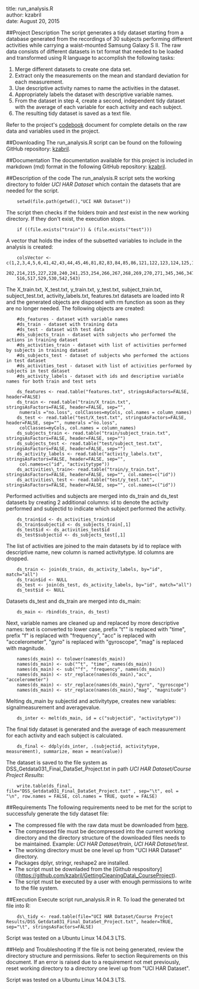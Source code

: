 title: run_analysis.R  
author: kzabril  
date: August 20, 2015  

##Project Description
The script generates a tidy dataset starting from a database generated from the recordings of 30 subjects performing different activities while carrying a waist-mounted Samsung Galaxy S II. The raw data consists of different datasets in txt format that needed to be loaded and transformed using R language to accomplish the following tasks:  

1.  Merge different datasets to create one data set.
2.  Extract only the measurements on the mean and standard deviation for each measurement. 
3.  Use descriptive activity names to name the activities in the dataset.
4.  Appropriately labels the dataset with descriptive variable names. 
5.  From the dataset in step 4, create a second, independent tidy dataset with the average of each variable for each activity and each subject.
6.  The resulting tidy dataset is saved as a text file.  

Refer to the project's [codebook](https://github.com/kzabril/GettingCleaningData_CourseProject/blob/master/codebook.md) document for complete details on the raw data and variables used in the project.

##Downloading
The run\_analysis.R script can be found on the following GitHub repository: [kzabril](https://github.com/kzabril/GettingCleaningData\_CourseProject).

##Documentation
The documentation available for this project is included in markdown (md) format in the following GitHub repository: [kzabril](https://github.com/kzabril/GettingCleaningData\_CourseProject).

##Description of the code
The run_analysis.R script sets the working directory to folder *UCI HAR Dataset* which contain the datasets that are needed for the script. 

        setwd(file.path(getwd(),"UCI HAR Dataset"))  
        
The script then checks if the folders *train* and *test* exist in the new working directory. If they don't exist, the execution stops.

        if ((file.exists("train")) & (file.exists("test")))
        
A vector that holds the index of the subsetted variables to include in the analysis is created:  

        colsVector <- c(1,2,3,4,5,6,41,42,43,44,45,46,81,82,83,84,85,86,121,122,123,124,125,126,161,162,163,164,165,166,201,
        202,214,215,227,228,240,241,253,254,266,267,268,269,270,271,345,346,347,348,349,350,424,425,426,427,428,429,503,504,
        516,517,529,530,542,543)  

The X\_train.txt, X\_test.txt, y\_train.txt, y\_test.txt, subject\_train.txt, subject\_test.txt, activity\_labels.txt, features.txt datasets are loaded into R and the generated objects are disposed with rm function as soon as they are no longer needed.
The following objects are created:

        #ds_features - dataset with variable names
        #ds_train - dataset with training data
        #ds_test - dataset with test data
        #ds_subjects_train - dataset with subjects who performed the actions in training dataset
        #ds_activities_train - dataset with list of activities performed by subjects in training dataset
        #ds_subjects_test - dataset of subjects who performed the actions in test dataset
        #ds_activities_test - dataset with list of activities performed by subjects in test dataset
        #ds_activity_labels - dataset with ids and descriptive variable names for both train and test sets  
        
        ds_features <- read.table("features.txt", stringsAsFactors=FALSE, header=FALSE)
        ds_train <- read.table("train/X_train.txt", stringsAsFactors=FALSE, header=FALSE, sep="", 
         numerals ="no.loss", colClasses=myCols, col.names = column_names)
        ds_test <- read.table("test/X_test.txt", stringsAsFactors=FALSE, header=FALSE, sep="", numerals ="no.loss", 
         colClasses=myCols, col.names = column_names)
        ds_subjects_train <- read.table("train/subject_train.txt", stringsAsFactors=FALSE, header=FALSE, sep="")
        ds_subjects_test <- read.table("test/subject_test.txt", stringsAsFactors=FALSE, header=FALSE, sep="")
        ds_activity_labels <- read.table("activity_labels.txt", stringsAsFactors=FALSE, header=FALSE, sep="", 
         col.names=c("id", "activitytype"))
        ds_activities\_train<- read.table("train/y_train.txt", stringsAsFactors=FALSE, header=FALSE, sep="", col.names=c("id"))
        ds_activities\_test <- read.table("test/y_test.txt", stringsAsFactors=FALSE, header=FALSE, sep="", col.names=c("id"))  

Performed activities and subjects are merged into ds\_train and ds\_test datasets by creating 2 additional columns: id to denote the activity performed and subjectid to indicate which subject performed the activity.

        ds_train$id <- ds_activities_train$id
        ds_train$subjectid <- ds_subjects_train[,1]
        ds_test$id <- ds_activities_test$id
        ds_test$subjectid <- ds_subjects_test[,1]  

The list of activities are joined to the main datasets by id to replace with descriptive name, new column is named activitytype. Id columns are dropped.  
 
        ds_train <- join(ds_train, ds_activity_labels, by="id", match="all")
        ds_train$id <- NULL
        ds_test <- join(ds_test, ds_activity_labels, by="id", match="all")
        ds_test$id <- NULL  

Datasets ds\_test and ds\_train are merged into ds_main: 

        ds_main <- rbind(ds_train, ds_test)  
        
Next, variable names are cleaned up and replaced by more descriptive names: text is converted to lower case, prefix "t"" is replaced with "time", prefix "f" is replaced with "frequency", "acc" is replaced with "accelerometer", "gyro" is replaced with "gyroscope", "mag" is replaced with magnitude.  

        names(ds_main) <- tolower(names(ds_main))  
        names(ds_main) <- sub("^t", "time", names(ds_main))  
        names(ds_main) <- sub("^f", "frequency", names(ds_main))  
        names(ds_main) <- str_replace(names(ds_main),"acc", "accelerometer")  
        names(ds_main) <- str_replace(names(ds_main),"gyro", "gyroscope")  
        names(ds_main) <- str_replace(names(ds_main),"mag", "magnitude")  
        
Melting ds_main by subjectid and activitytype, creates new variables: signalmeasurement and averagevalue. 

        ds_inter <- melt(ds_main, id = c("subjectid", "activitytype"))  
        
The final tidy dataset is generated and the average of each measurement for each activity and each subject is calculated.  

        ds_final <- ddply(ds_inter, .(subjectid, activitytype, measurement), summarize, mean = mean(value))  
        
The dataset is saved to the file system as DSS\_Getdata031\_Final\_DataSet\_Project.txt in path *UCI HAR Dataset/Course Project Results*:  

        write.table(ds_final, file="DSS_Getdata031_Final_DataSet_Project.txt" , sep="\t", eol = "\n", row.names = FALSE, col.names = TRUE, quote = FALSE)  
        
##Requirements
The following requirements need to be met for the script to successfuly generate the tidy dataset file:

*   The compressed file with the raw data must be downloaded from [here](https://d396qusza40orc.cloudfront.net/getdata%2Fprojectfiles%2FUCI%20HAR%20Dataset.zip). 
*   The compressed file must be decompressed into the current working directory and the directory structure of the downloaded files needs to be maintained. Example: *UCI HAR Dataset/train*, *UCI HAR Dataset/test*.
*   The working directory must be one level up from "UCI HAR Dataset" directory.
*   Packages dplyr, stringr, reshape2 are installed.
*   The script must be downladed from the [Github respository]((https://github.com/kzabril/GettingCleaningData\_CourseProject).
*   The script must be executed by a user with enough permissions to write to the file system.

##Execution
Execute script run_analysis.R in R.
To load the generated txt file into R:  

        ds\_tidy <- read.table(file="UCI HAR Dataset/Course Project Results/DSS_Getdata031_Final_DataSet_Project.txt", header=TRUE, sep="\t", stringsAsFactors=FALSE)  
        
Script was tested on a Ubuntu Linux 14.04.3 LTS.

##Help and Troubleshooting
If the file is not being generated, review the directory structure and permissions. Refer to section Requirements on this document.
If an error is raised due to a requirement not met previously, reset working directory to a directory one level up from "UCI HAR Dataset".

Script was tested on a Ubuntu Linux 14.04.3 LTS.

